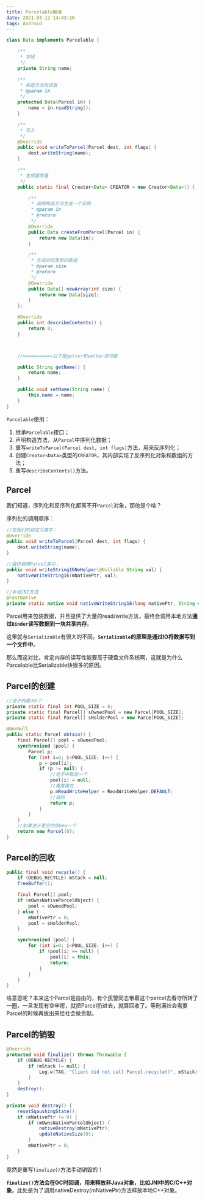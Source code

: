 ```yaml
---
title: Parcelable解读
date: 2021-03-12 14:43:10
tags: Android
---
```


```java
class Data implements Parcelable {

    /**
     * 字段
     */
    private String name;

    /**
     * 构造方法内读取
     * @param in
     */
    protected Data(Parcel in) {
        name = in.readString();
    }

    /**
     * 写入
     */
    @Override
    public void writeToParcel(Parcel dest, int flags) {
        dest.writeString(name);
    }

    /**
     * 生成器常量
     */
    public static final Creator<Data> CREATOR = new Creator<Data>() {

        /**
         * 调用构造方法生成一个实例
         * @param in
         * @return
         */
        @Override
        public Data createFromParcel(Parcel in) {
            return new Data(in);
        }

        /**
         * 生成对应类型的数组
         * @param size
         * @return
         */
        @Override
        public Data[] newArray(int size) {
            return new Data[size];
        }
    };

    @Override
    public int describeContents() {
        return 0;
    }



    //===========以下是getter和setter访问器

    public String getName() {
        return name;
    }

    public void setName(String name) {
        this.name = name;
    }
}
```

`Parcelable`使用：

1. 继承`Parcelable`接口；
2. 声明构造方法，从`Parcel`中序列化数据；
3. 重写`writeToParcel(Parcel dest, int flags)`方法，用来反序列化；
4. 创建`Creator<Data>`类型的`CREATOR`，其内部实现了反序列化对象和数组的方法；
5. 重写`describeContents()`方法。

## Parcel

我们知道，序列化和反序列化都离不开`Parcel`对象，那他是个啥？

序列化的调用顺序：

```java
//在我们的自定义类中：
@Override
public void writeToParcel(Parcel dest, int flags) {
    dest.writeString(name);
}

//最终调用Parcel类中：
public void writeString16NoHelper(@Nullable String val) {
    nativeWriteString16(mNativePtr, val);
}

//本地JNI方法
@FastNative
private static native void nativeWriteString16(long nativePtr, String val);
```

Parcel用来包装数据，并且提供了大量的read/write方法，最终会调用本地方法**通过`Binder`读写数据到一块共享内存**。

这里就与`Serializable`有很大的不同。**`Serializable`的原理是通过IO将数据写到一个文件中**。

那么而这对比，肯定内存的读写性能要高于硬盘文件系统啊，这就是为什么Parcelable比Serializable快很多的原因。


## Parcel的创建

```java
//池子内最大6个
private static final int POOL_SIZE = 6;
private static final Parcel[] sOwnedPool = new Parcel[POOL_SIZE];
private static final Parcel[] sHolderPool = new Parce[POOL_SIZE];

@NonNull
public static Parcel obtain() {
    final Parcel[] pool = sOwnedPool;
    synchronized (pool) {
        Parcel p;
        for (int i=0; i<POOL_SIZE; i++) {
            p = pool[i];
            if (p != null) {
                //池子中取出一个
                pool[i] = null;
                //重置属性
                p.mReadWriteHelper = ReadWriteHelper.DEFAULT;
                //返回
                return p;
            }
        }
    }
    //如果池子是空的则new一个
    return new Parcel(0);
}
```

## Parcel的回收

```java
public final void recycle() {
    if (DEBUG_RECYCLE) mStack = null;
    freeBuffer();

    final Parcel[] pool;
    if (mOwnsNativeParcelObject) {
        pool = sOwnedPool;
    } else {
        mNativePtr = 0;
        pool = sHolderPool;
    }

    synchronized (pool) {
        for (int i=0; i<POOL_SIZE; i++) {
            if (pool[i] == null) {
                pool[i] = this;
                return;
            }
        }
    }
}
```

啥意思呢？本来这个Parcel是自由的，有个民警同志带着这个parcel去看守所转了一圈，一旦发现有空牢房，就把Parcel扔进去，就算回收了。等刑满社会需要Parcel的时候再放出来给社会做贡献。

## Parcel的销毁

```java
@Override
protected void finalize() throws Throwable {
    if (DEBUG_RECYCLE) {
        if (mStack != null) {
            Log.w(TAG, "Client did not call Parcel.recycle()", mStack);
        }
    }
    destroy();
}

private void destroy() {
    resetSqaushingState();
    if (mNativePtr != 0) {
        if (mOwnsNativeParcelObject) {
            nativeDestroy(mNativePtr);
            updateNativeSize(0);
        }
        mNativePtr = 0;
    }
}
```

竟然是重写`finalize()`方法手动销毁的！

**`finalize()`方法会在GC时回调，用来释放非Java对象，比如JNI中的C/C++对象**。此处是为了调用nativeDestroy(mNativePtr)方法释放本地C++对象。
